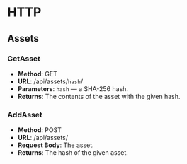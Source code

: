 # HTTP



## Assets

### GetAsset

* __Method__: GET
* __URL__: /api/assets/`hash`/
* __Parameters__: `hash` — a SHA-256 hash.
* __Returns__: The contents of the asset with the given hash.

### AddAsset

* __Method__: POST
* __URL__: /api/assets/
* __Request Body__: The asset.
* __Returns__: The hash of the given asset.
